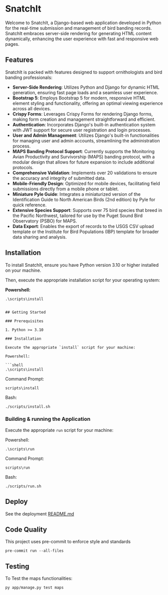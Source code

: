 
# SnatchIt

Welcome to SnatchIt, a Django-based web application developed in Python for the real-time submission and management of bird banding records. SnatchIt embraces server-side rendering for generating HTML content dynamically, enhancing the user experience with fast and responsive web pages.

## Features

SnatchIt is packed with features designed to support ornithologists and bird banding professionals:

- **Server-Side Rendering**: Utilizes Python and Django for dynamic HTML generation, ensuring fast page loads and a seamless user experience.
- **Bootstrap 5**: Employs Bootstrap 5 for modern, responsive HTML element styling and functionality, offering an optimal viewing experience across all devices.
- **Crispy Forms**: Leverages Crispy Forms for rendering Django forms, making form creation and management straightforward and efficient.
- **Authentication**: Incorporates Django's built-in authentication system with JWT support for secure user registration and login processes.
- **User and Admin Management**: Utilizes Django's built-in functionalities for managing user and admin accounts, streamlining the administration process.
- **MAPS Banding Protocol Support**: Currently supports the Monitoring Avian Productivity and Survivorship (MAPS) banding protocol, with a modular design that allows for future expansion to include additional protocols.
- **Comprehensive Validation**: Implements over 20 validations to ensure the accuracy and integrity of submitted data.
- **Mobile-Friendly Design**: Optimized for mobile devices, facilitating field submissions directly from a mobile phone or tablet.
- **Miniature Pyle Guide**: Integrates a miniaturized version of the Identification Guide to North American Birds (2nd edition) by Pyle for quick reference.
- **Extensive Species Support**: Supports over 75 bird species that breed in the Pacific Northwest, tailored for use by the Puget Sound Bird Observatory (PSBO) for MAPS.
- **Data Export**: Enables the export of records to the USGS CSV upload template or the Institute for Bird Populations (IBP) template for broader data sharing and analysis.

## Installation

To install SnatchIt, ensure you have Python version 3.10 or higher installed on your machine.

Then, execute the appropriate installation script for your operating system:

**Powershell:**

```shell
.\scripts\install


## Getting Started

### Prerequisites

1. Python >= 3.10

### Installation

Execute the appropriate `install` script for your machine:

Powershell:

```shell
.\scripts\install
```

Command Prompt:

```shell
scripts\install
```

Bash:

```shell
./scripts/install.sh
```

### Building & running the Application

Execute the appropriate `run` script for your machine:

Powershell:

```shell
.\scripts\run
```

Command Prompt:

```shell
scripts\run
```

Bash:

```shell
./scripts/run.sh
```

## Deploy

See the deployment [README.md](./deploy/README.md)

## Code Quality

This project uses pre-commit to enforce style and standards

```shell
pre-commit run --all-files
```

## Testing
To Test the maps functionalities:

```py app/manage.py test maps ```
